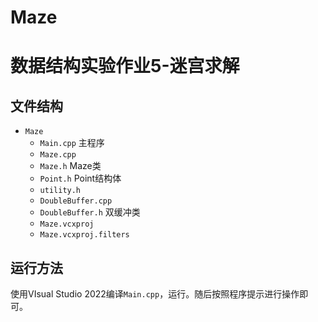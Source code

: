 # Maze

# 数据结构实验作业5-迷宫求解

## 文件结构

* ```Maze```
  * ```Main.cpp``` 主程序
  * ```Maze.cpp```
  * ```Maze.h``` Maze类
  * ```Point.h``` Point结构体
  * ```utility.h```
  * ```DoubleBuffer.cpp```
  * ```DoubleBuffer.h``` 双缓冲类
  * ```Maze.vcxproj```
  * ```Maze.vcxproj.filters```

## 运行方法

使用VIsual Studio 2022编译```Main.cpp```，运行。随后按照程序提示进行操作即可。

